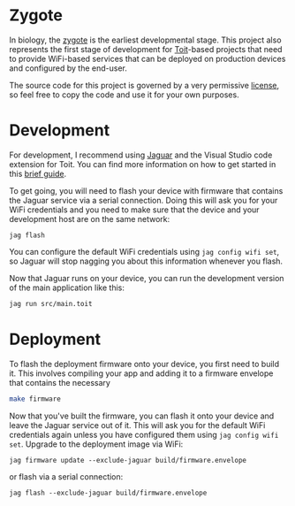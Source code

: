 # Zygote

In biology, the [zygote](https://en.wikipedia.org/wiki/Zygote) is the earliest
developmental stage. This project also represents the first stage of development
for [Toit](https://toitlang.org)-based projects that need to provide WiFi-based
services that can be deployed on production devices and configured by the
end-user.

The source code for this project is governed by a very permissive [license](LICENSE),
so feel free to copy the code and use it for your own purposes.

# Development

For development, I recommend using [Jaguar](https://github.com/toitlang/jaguar) and
the Visual Studio code extension for Toit. You can find more information on how to
get started in this [brief guide](https://github.com/toitlang/toit/discussions/244).

To get going, you will need to flash your device with firmware that contains the
Jaguar service via a serial connection. Doing this will ask you for your WiFi credentials
and you need to make sure that the device and your development host are on the
same network:

```
jag flash
```

You can configure the default WiFi credentials using `jag config wifi set`, so
Jaguar will stop nagging you about this information whenever you flash.

Now that Jaguar runs on your device, you can run the development version of the main
application like this:

``` sh
jag run src/main.toit
```

# Deployment

To flash the deployment firmware onto your device, you first need to build
it. This involves compiling your app and adding it to a firmware envelope
that contains the necessary

``` sh
make firmware
```

Now that you've built the firmware, you can flash it onto your device and
leave the Jaguar service out of it. This will ask you for the default
WiFi credentials again unless you have configured them using `jag config wifi set`.
Upgrade to the deployment image via WiFi:

```
jag firmware update --exclude-jaguar build/firmware.envelope
```

or flash via a serial connection:

```
jag flash --exclude-jaguar build/firmware.envelope
```
